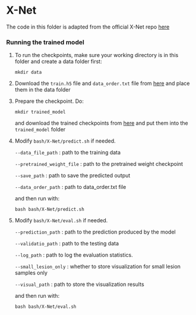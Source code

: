 # X-Net

The code in this folder is adapted from the official X-Net repo [here](https://github.com/Andrewsher/X-Net)

### Running the trained model

1. To run the checkpoints, make sure your working directory is in this folder and create a data folder first:

    ```
    mkdir data
    ```

2. Download the `train.h5` file and `data_order.txt` file from [here]() and place them in the data folder

3. Prepare the checkpoint. Do:
    ```
    mkdir trained_model
    ```
    and download the trained checkpoints from [here]() and put them into the `trained_model` folder

4. Modify `bash/X-Net/predict.sh` if needed.

    `--data_file_path` : path to the training data

    `--pretrained_weight_file` : path to the pretrained weight checkpoint

    `--save_path` : path to save the predicted output

    `--data_order_path` : path to data_order.txt file

    and then run with:
    ```
    bash bash/X-Net/predict.sh
    ```

5. Modify `bash/X-Net/eval.sh` if needed.

    `--prediction_path` : path to the prediction produced by the model

    `--validatio_path` : path to the testing data

    `--log_path` : path to log the evaluation statistics.

    `--small_lesion_only` : whether to store visualization for small lesion samples only

    `--visual_path` : path to store the visualization results

    and then run with:
    ```
    bash bash/X-Net/eval.sh
    ```